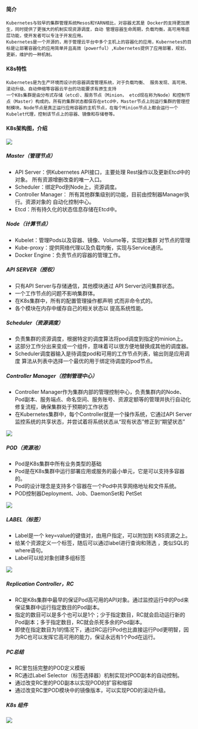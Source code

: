#### 简介

	Kubernetes与较早的集群管理系统Mesos和YARN相比，对容器尤其是 Docker的支持更加原生，同时提供了更强大的机制实现资源调度，自动 管理容器生命周期，负载均衡，高可用等底层功能，使开发者可以专注于开发应用。
	Kubernetes是一个开源的，用于管理云平台中多个主机上的容器化的应用，Kubernetes的目标是让部署容器化的应用简单并且高效（powerful）,Kubernetes提供了应用部署，规划，更新，维护的一种机制。

#### K8s特性
	Kubernetes是为生产环境而设计的容器调度管理系统，对于负载均衡、 服务发现、高可用、滚动升级、自动伸缩等容器云平台的功能要求有原生支持
	一个K8s集群是由分布式存储（etcd）、服务节点（Minion， etcd现在称为Node）和控制节点（Master）构成的。所有的集群状态都保存在etcd中，Master节点上则运行集群的管理控制模块。Node节点是真正运行应用容器的主机节点，在每个Minion节点上都会运行一个Kubelet代理，控制该节点上的容器、镜像和存储卷等。

#### K8s架构图，介绍

![](http://blogdata.zhaolibin.com/FssVbJRyyKX3TiF76PDh6i40ebkD)

##### Master（管理节点）
- API Server：供Kubernetes API接口，主要处理 Rest操作以及更新Etcd中的对象。 所有资源增删改查的唯一入口。
- Scheduler：绑定Pod到Node上，资源调度。
- Controller Manager： 所有其他群集级别的功能，目前由控制器Manager执行。资源对象的 自动化控制中心。
- Etcd：所有持久化的状态信息存储在Etcd中。
##### Node（计算节点）
- Kubelet：管理Pods以及容器、镜像、Volume等，实现对集群 对节点的管理
- Kube-proxy：提供网络代理以及负载均衡，实现与Service通讯。
- Docker Engine：负责节点的容器的管理工作。
##### API SERVER（授权）
- 只有API Server与存储通信，其他模块通过 API Server访问集群状态。
- 一个工作节点的问题不影响集群体。
- 在K8s集群中，所有的配置管理操作都声明 式而非命令式的。
- 各个模块在内存中缓存自己的相关状态以 提高系统性能。
##### Scheduler（资源调度）
- 负责集群的资源调度，根据特定的调度算法将pod调度到指定的minion上。
- 这部分工作分出来变成一个组件，意味着可以很方便地替换成其他的调度器。
- Scheduler调度器输入是待调度pod和可用的工作节点列表，输出则是应用调度 算法从列表中选择一个最优的用于绑定待调度的pod节点。
##### Controller Manager（控制管理中心）
- Controller Manager作为集群内部的管理控制中心，负责集群内的Node、Pod副本、服务端点、命名空间、服务账号、资源定额等的管理并执行自动化修复流程，确保集群处于预期的工作状态
- 在Kubernetes集群中，每个Controller就是一个操作系统，它通过API Server监控系统的共享状态，并尝试着将系统状态从“现有状态”修正到“期望状态”

![](http://blogdata.zhaolibin.com/FsLOxEMxIFXkxnCrbmodRyT99chE)

##### POD（资源池）
- Pod是K8s集群中所有业务类型的基础
- Pod是在K8s集群中运行部署应用或服务的最小单元，它是可以支持多容器的。
- Pod的设计理念是支持多个容器在一个Pod中共享网络地址和文件系统。
- POD控制器Deployment、Job、DaemonSet和 PetSet

![](http://blogdata.zhaolibin.com/FtdaEmkPWRDcBVywCTkqdl39qTUq)

##### LABEL（标签）
- Label是一个 key=value的键值对，由用户指定，可以附加到 K8S资源之上。
- 给某个资源定义一个标签，随后可以通过label进行查询和筛选 ，类似SQL的where语句。
- Label可以给对象创建多组标签

![](http://blogdata.zhaolibin.com/Fn-9V8ks6QVsXu8xgjUjJJRFZ0Ox)

##### Replication Controller，RC
- RC是K8s集群中最早的保证Pod高可用的API对象。通过监控运行中的Pod来保证集群中运行指定数目的Pod副本。
- 指定的数目可以是多个也可以是1个；少于指定数目，RC就会启动运行新的Pod副本；多于指定数目，RC就会杀死多余的Pod副本。
- 即使在指定数目为1的情况下，通过RC运行Pod也比直接运行Pod更明智，因为RC也可以发挥它高可用的能力，保证永远有1个Pod在运行。

##### PC总结

- RC里包括完整的POD定义模板
- RC通过Label Selector（标签选择器）机制实现对POD副本的自动控制。
- 通过改变RC里的POD副本以实现POD的扩容和缩容
- 通过改变RC里POD模块中的镜像版本，可以实现POD的滚动升级。

##### K8s 组件

![](http://blogdata.zhaolibin.com/Fr71kIWtiZ7MBUjjcxWAQMJwXn5F)